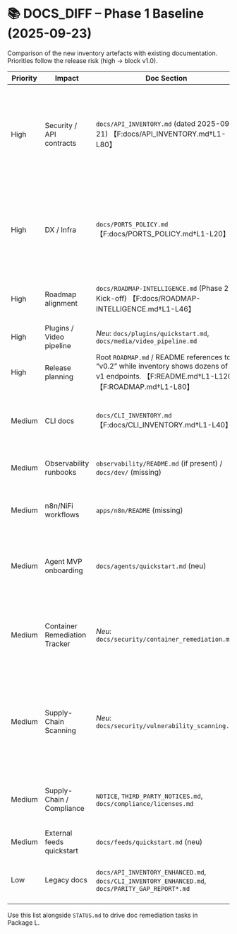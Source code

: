 # 📚 DOCS_DIFF – Phase 1 Baseline (2025-09-23)

Comparison of the new inventory artefacts with existing documentation. Priorities follow the release risk (high → block v1.0).

| Priority | Impact | Doc Section | Source of Truth | Delta Description | Proposed Fix |
| --- | --- | --- | --- | --- | --- |
| High | Security / API contracts | `docs/API_INVENTORY.md` (dated 2025-09-21) 【F:docs/API_INVENTORY.md†L1-L80】 | `inventory/apis.json` (52 services enumerated) 【F:inventory/apis.json†L1-L20】 | Markdown table only lists legacy services (e.g. auth-service, archive) and omits new agents, plugin-runner, ops-controller, media-forensics, Flowise connectors. Response models + status codes diverge from current FastAPI implementations. | 🔄 **Vertagt bis Wave 6 (Package L)** – Umsetzung erfolgt gemeinsam mit Inventar-Automatisierung (`backlog/phase2/PACKAGE_SEQUENCE.yaml`). |
| High | DX / Infra | `docs/PORTS_POLICY.md` 【F:docs/PORTS_POLICY.md†L1-L20】 | `inventory/services.json` (port mappings) 【F:inventory/services.json†L1-L392】 | Policy lists only handful of services; ignores new host bindings (Flowise 3417, egress 8615, NiFi 11443, plugin runner 8621, etc.) and mentions “no standard ports” while compose overlays expose Postgres/OpenSearch hosts. | 🔄 **Vertagt bis Wave 6 (Package L)** – konsolidierte Portliste wird mit Inventory-Aktualisierung generiert (siehe `backlog/phase2/ITERATION-01_PLAN.md`). |
| High | Roadmap alignment | `docs/ROADMAP-INTELLIGENCE.md` (Phase 2 Kick-off) 【F:docs/ROADMAP-INTELLIGENCE.md†L1-L46】 | `ROADMAP_STATUS.md` (new baseline) | Missing narrative on packages A–L, dependencies, and milestones. Stakeholders lack official doc pointer. | ✅ **Erledigt (2025-09-23):** Dokument mit Phase-2-Wellen, Wave-1-Deliverables, Governance-Guardrails und Artefakt-Links gefüllt. Folgepflege über Inventory-Skripte. |
| High | Plugins / Video pipeline | _Neu_: `docs/plugins/quickstart.md`, `docs/media/video_pipeline.md` | Plugin runner & video ingest artefacts (Wave 3) | Docs for sandbox runner + media pipeline missing. | ✅ **Erledigt (2025-09-25):** Quickstarts beschreiben Registry-Schema, Feature-Flags, Offline-Demo & Grafana Panels. |
| High | Release planning | Root `ROADMAP.md` / README references to “v0.2” while inventory shows dozens of v1 endpoints. 【F:README.md†L1-L120】【F:ROADMAP.md†L1-L80】 | `STATUS.md`, `ROADMAP_STATUS.md` | README + roadmap still state v0.2 deliverables and omit new packages (Flowise, video, plugins). | ✅ **Erledigt (2025-09-24):** README-Header auf Phase 2 Wave 1 aktualisiert, 5-Minuten-Demo ergänzt; `ROADMAP.md` verweist auf Wave-Sequenz. |
| Medium | CLI docs | `docs/CLI_INVENTORY.md` 【F:docs/CLI_INVENTORY.md†L1-L40】 | `inventory/apis.json`, `cli/it_cli/root.py` 【F:cli/it_cli/root.py†L1-L120】 | CLI inventory last generated 2025-09-21; misses new commands (inventory sync, plugin ops) and mislabels service mappings. | Regenerate CLI inventory after adding inventory integration; document new commands in README. |
| Medium | Observability runbooks | `observability/README.md` (if present) / `docs/dev/` (missing) | `inventory/findings.md` 【F:inventory/findings.md†L1-L69】 | No documentation on required metrics/health endpoints vs actual gaps; risk for SLO alignment. | Add observability checklist referencing findings; include instructions per service. |
| Medium | n8n/NiFi workflows | `apps/n8n/README` (missing) | `apps/n8n/*.json` 【F:apps/n8n/fact-checking-assistant-v2.json†L1-L80】 | No doc explains how to import or schedule standard playbooks; Phase 2 package D blocked. | Create how-to for importing flows, enabling retries, and mapping env vars. |
| Medium | Agent MVP onboarding | `docs/agents/quickstart.md` (neu) | `services/flowise-connector/app/main.py` 【F:services/flowise-connector/app/main.py†L1-L520】 | Previously missing setup doc for agent governance/rate-limit MVP. | ✅ **Erledigt (2025-09-26, aktualisiert 2025-10-02 & 2025-10-05):** Quickstart deckt Flags, Curl-Demo, Frontend MVP, Grafana-Tiles, OPA-Policy-Integration inkl. Deny-Meldungen sowie den sechsteiligen Tool-Katalog mit Parameter-Schema. |
| Medium | Container Remediation Tracker | _Neu_: `docs/security/container_remediation.md` | `scripts/security/update_frontend_dependencies.sh`, `docs/security/vulnerability_scanning.md` 【F:docs/security/container_remediation.md†L1-L120】【F:scripts/security/update_frontend_dependencies.sh†L1-L92】【F:docs/security/vulnerability_scanning.md†L195-L201】 | Trackertafel mit Owners/Deadlines für Critical CVEs (Frontend Refresh, Plattform-Images, Airflow/Superset/Golang). Ergänzt Runbook-Skript für pnpm-Upgrades. | ✅ **Neu (2025-09-25):** Erstellt, wöchentliche Security-Sync als Review-Instanz. |
| Medium | Supply-Chain Scanning | _Neu_: `docs/security/vulnerability_scanning.md` | `scripts/run_vuln_policy_sca.py`, `scripts/run_vuln_policy_images.py`, `artifacts/security/sca/sca_summary.json`, `artifacts/security/images/scan_summary.json` 【F:scripts/run_vuln_policy_sca.py†L1-L486】【F:scripts/run_vuln_policy_images.py†L1-L400】【F:artifacts/security/sca/sca_summary.json†L1-L60】【F:artifacts/security/images/scan_summary.json†L1-L80】【F:docs/security/vulnerability_scanning.md†L1-L200】 | Docs bündeln SCA (Python/Node) und neues Container-Gate `vuln_policy_images` inkl. Trivy-Berichten, Baseline-Governance und Delta-Kommentar. | ✅ **Erledigt (2025-09-26):** Anleitung für beide Gates, Policy-Overrides, lokale Runs und CI-Verankerung ergänzt. |
| Medium | Supply-Chain / Compliance | `NOTICE`, `THIRD_PARTY_NOTICES.md`, `docs/compliance/licenses.md` | `artifacts/sbom/source/*.json`, `artifacts/sbom/images/*.cdx.json`, `artifacts/compliance/licenses/*.json` 【F:NOTICE†L1-L14】【F:THIRD_PARTY_NOTICES.md†L1-L40】【F:docs/compliance/licenses.md†L6-L62】 | Bisher fehlte ein zentraler Verweis auf SBOM-/Lizenzartefakte; Compliance-Gate `SEC-SBX-3` konnte nicht abgenommen werden. | ✅ **Erledigt (2025-09-25):** Source- und Image-SBOM-Generatoren dokumentiert, CI-Gates verankert, Lizenzmatrizen verlinkt. |
| Medium | External feeds quickstart | `docs/feeds/quickstart.md` (neu) | `services/feed-ingestor/app/main.py` 【F:services/feed-ingestor/app/main.py†L118-L308】 | No documentation existed for feed ingestion pipeline and metrics. | ✅ **Erledigt (2025-09-26):** Quickstart outlines flags, scheduler, metrics, offline smoke demo. |
| Low | Legacy docs | `docs/API_INVENTORY_ENHANCED.md`, `docs/CLI_INVENTORY_ENHANCED.md`, `docs/PARITY_GAP_REPORT*.md` | `inventory/` artefacts | Enhanced variants duplicate outdated inventories; should reference new JSON instead. | Archive or update enhanced docs to avoid conflicting guidance. |

Use this list alongside `STATUS.md` to drive doc remediation tasks in Package L.

